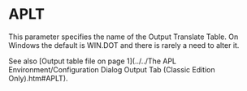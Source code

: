 # APLT

This parameter specifies the name of the Output Translate Table. On Windows the default is WIN.DOT and there is rarely a need to alter it.

See also [Output table file on page 1](../../The APL Environment/Configuration Dialog Output Tab (Classic Edition Only).htm#APLT).
